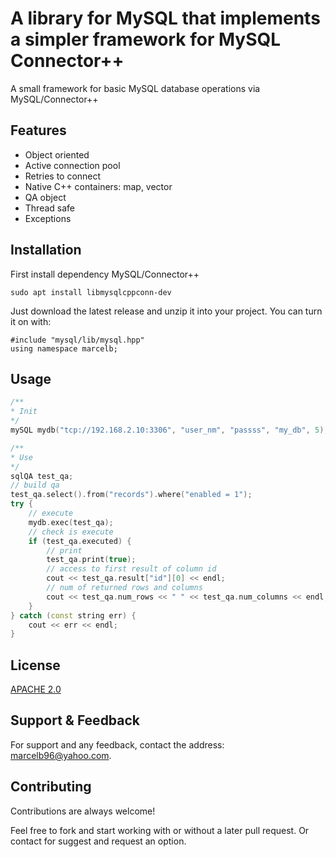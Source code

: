 
# A library for MySQL that implements a simpler framework for MySQL Connector++

A small framework for basic MySQL database operations via MySQL/Connector++


## Features

- Object oriented
- Active connection pool
- Retries to connect
- Native C++ containers: map, vector
- QA object
- Thread safe
- Exceptions

## Installation

First install dependency MySQL/Connector++

```
sudo apt install libmysqlcppconn-dev
```

Just download the latest release and unzip it into your project. You can turn it on with:

```
#include "mysql/lib/mysql.hpp"
using namespace marcelb;
```

## Usage

```c++
/**
* Init
*/
mySQL mydb("tcp://192.168.2.10:3306", "user_nm", "passss", "my_db", 5);

/**
* Use
*/
sqlQA test_qa;
// build qa
test_qa.select().from("records").where("enabled = 1");
try {
    // execute
    mydb.exec(test_qa);
    // check is execute
    if (test_qa.executed) {
        // print
        test_qa.print(true);
        // access to first result of column id
        cout << test_qa.result["id"][0] << endl;
        // num of returned rows and columns
        cout << test_qa.num_rows << " " << test_qa.num_columns << endl;
    }
} catch (const string err) {
    cout << err << endl;
}
```
## License

[APACHE 2.0](http://www.apache.org/licenses/LICENSE-2.0/)


## Support & Feedback

For support and any feedback, contact the address: marcelb96@yahoo.com.

## Contributing

Contributions are always welcome!

Feel free to fork and start working with or without a later pull request. Or contact for suggest and request an option.

